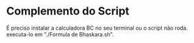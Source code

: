 # Complemento do Script
É preciso instalar a calculadora BC no seu terminal ou o script não roda.
executa-lo em "./Formula de Bhaskara.sh".
